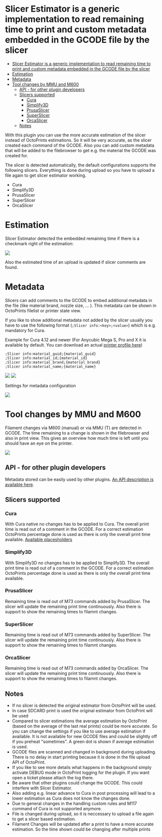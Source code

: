 # Slicer Estimator is a generic implementation to read remaining time to print and custom metadata embedded in the GCODE file by the slicer

- [Slicer Estimator is a generic implementation to read remaining time to print and custom metadata embedded in the GCODE file by the slicer](#slicer-estimator-is-a-generic-implementation-to-read-remaining-time-to-print-and-custom-metadata-embedded-in-the-gcode-file-by-the-slicer)
- [Estimation](#estimation)
- [Metadata](#metadata)
- [Tool changes by MMU and M600](#tool-changes-by-mmu-and-m600)
  - [API - for other plugin developers](#api---for-other-plugin-developers)
  - [Slicers supported](#slicers-supported)
    - [Cura](#cura)
    - [Simplify3D](#simplify3d)
    - [PrusaSlicer](#prusaslicer)
    - [SuperSlicer](#superslicer)
    - [OrcaSlicer](#orcaslicer)
  - [Notes](#notes)

With this plugin you can use the more accurate estimation of the slicer instead of OctoPrints estimations. So it will be very accurate, as the slicer created each command of the GCODE. 
Also you can add custom metadata that will be added to the filebrowser to get e.g. the material the GCODE was created for.

The slicer is detected automatically, the default configurations supports the following slicers. Everything is done during upload so you have to upload a file again to get slicer estimator working.

* Cura
* Simplify3D
* PrusaSlicer
* SuperSlicer
* OrcaSlicer

# Estimation
Slicer Estimator detected the embedded remaining time if there is a checkmark right of the estimation:

![](images/Printer_Metadata.png)

Also the estimated time of an upload is updated if slicer comments are found.

# Metadata
Slicers can add comments to the GCODE to embed additional metadata in the file (like material brand, nozzle size, ... ). This metadata can be shown in OctoPrints filelist or printer state view.

If you like to show additional metadata not added by the slicer usually you have to use the following format (`;Slicer info:<key>;<value>`) which is e.g. mandatory for Cura.

Example for Cura 4.12 and newer (For Anycubic Mega S, Pro and X it is available by default. You can download an actual [printer profile here](https://github.com/NilsRo/Cura_Anycubic_MegaS_Profile))

    ;Slicer info:material_guid;{material_guid}
    ;Slicer info:material_id;{material_id}
    ;Slicer info:material_brand;{material_brand}
    ;Slicer info:material_name;{material_name}

![](images/File_Metadata_Custom.png)
![](images/Printer_Metadata.png)


Settings for metadata configuration

![](images/Settings_Metadata.png)

# Tool changes by MMU and M600
Filament changes via M600 (manual) or via MMU (T) are detected in GCODE. The time remaining to a change is shown in the filebrowser and also in print view. This gives an overview how much time is left until you should have an eye on the printer.

![](images/Filament_Change.png)

## API - for other plugin developers
Metadata stored can be easily used by other plugins. [An API description is available here](API_DOC.md).

## Slicers supported

### Cura
With Cura native no changes has to be applied to Cura. The overall print time is read out of a comment in the GCODE. For a correct estimation OctoPrints percentage done is used as there is only the overall print time available.
[Available placesholders](http://files.fieldofview.com/cura/Replacement_Patterns.html)

### Simplify3D
With Simplify3D no changes has to be applied to Simplify3D. The overall print time is read out of a comment in the GCODE. For a correct estimation OctoPrints percentage done is used as there is only the overall print time available.


### PrusaSlicer
Remaining time is read out of M73 commands added by PrusaSlicer. The slicer will update the remaining print time continuously. Also there is support to show the remaining times to filamnt changes.

### SuperSlicer
Remaining time is read out of M73 commands added by SuperSlicer. The slicer will update the remaining print time continuously. Also there is support to show the remaining times to filamnt changes.

### OrcaSlicer
Remaining time is read out of M73 commands added by OrcaSlicer. The slicer will update the remaining print time continuously. Also there is support to show the remaining times to filamnt changes.

## Notes
 * If no slicer is detected the original estimator from OctoPrint will be used.
 * In case SDCARD print is used the original estimator from OctoPrint will be used
 * Compared to slicer estimations the average estimation by OctoPrint (based on the average of the last real prints) could be more accurate. So you can change the settings if you like to use average estimation if available. It is not available for new GCODE files and could be slightly off if you preheat "sometimes". A green dot is shown if average estimation is used.
 * GCODE files are scanned and changed in background during uploading. There is no delay in start printing because it is done in the file upload API of OctoPrint.
 * If you like to see more details what happens in the background simply activate DEBUG mode in OctoPrint logging for the plugin. If you want open a ticket please attach the log there.
 * Be aware that other plugins could change the GCODE. This could interfere with Slicer Estimator.
 * Also adding e.g. linear advance to Cura in post processing will lead to a lower estimation as Cura does not know the changes done.
 * Due to general changes in the handling custom rules and M117 command of Cura is not supported anymore.
 * File is changed during upload, so it is neccessary to upload a file again to get a slicer based estimation.
 * Filament Changes will be updated after a print to have a more accurate estimation. So the time shown could be changing after multiple prints

